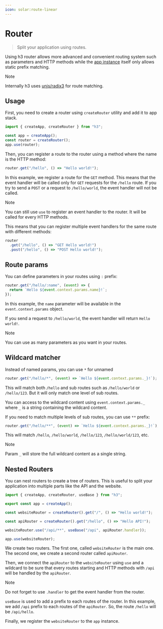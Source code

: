 ```yaml
---
icon: solar:route-linear
---
```


# Router

> Split your application using routes.

Using h3 router allows more advanced and convenient routing system such as parameters and HTTP methods while the [app instance](/guide/app) itself only allows static prefix matching.

> [!NOTE]
> Internally h3 uses [unjs/radix3](https://radix3.unjs.io) for route matching.

## Usage

First, you need to create a router using `createRouter` utility and add it to app stack.

```js
import { createApp, createRouter } from "h3";

const app = createApp();
const router = createRouter();
app.use(router);
```

Then, you can register a route to the router using a method where the name is the HTTP method:

```js
router.get("/hello", () => "Hello world!");
```

In this example, we register a route for the `GET` method. This means that the event handler will be called only for `GET` requests for the `/hello` route. If you try to send a `POST` or a request to `/hello/world`, the event handler will not be called.

> [!NOTE]
> You can still use `use` to register an event handler to the router. It will be called for every HTTP methods.

This means that you can register multiple event handlers for the same route with different methods:

```js
router
  .get("/hello", () => "GET Hello world!")
  .post("/hello", () => "POST Hello world!");
```

## Route params

You can define parameters in your routes using `:` prefix:

```js
router.get("/hello/:name", (event) => {
  return `Hello ${event.context.params.name}!`;
});
```

In this example, the `name` parameter will be available in the `event.context.params` object.

If you send a request to `/hello/world`, the event handler will return `Hello world!`.

> [!NOTE]
> You can use as many parameters as you want in your routes.

## Wildcard matcher

Instead of named params, you can use `*` for unnamed

```js
router.get("/hello/*", (event) => `Hello ${event.context.params._}!`);
```

This will match both `/hello` and sub routes such as `/hello/world` or `/hello/123`. But it will only match one level of sub routes.

You can access to the wildcard content using `event.context.params._` where `_` is a string containing the wildcard content.

If you need to match multiple levels of sub routes, you can use `**` prefix:

```js
router.get("/hello/**", (event) => `Hello ${event.context.params._}!`);
```

This will match `/hello`, `/hello/world`, `/hello/123`, `/hello/world/123`, etc.

> [!NOTE]
> Param `_` will store the full wildcard content as a single string.

## Nested Routers

You can nest routers to create a tree of routers. This is useful to split your application into multiple parts like the API and the website.

```js
import { createApp, createRouter, useBase } from "h3";

export const app = createApp();

const websiteRouter = createRouter().get("/", () => "Hello world!");

const apiRouter = createRouter().get("/hello", () => "Hello API!");

websiteRouter.use("/api/**", useBase("/api", apiRouter.handler));

app.use(websiteRouter);
```

We create two routers. The first one, called `websiteRouter` is the main one. The second one, we create a second router called `apiRouter`.

Then, we connect the `apiRouter` to the `websiteRouter` using `use` and a wildcard to be sure that every routes starting and HTTP methods with `/api` will be handled by the `apiRouter`.

> [!NOTE]
> Do not forget to use `.handler` to get the event handler from the router.

`useBase` is used to add a prefix to each routes of the router. In this example, we add `/api` prefix to each routes of the `apiRouter`. So, the route `/hello` will be `/api/hello`.

Finally, we register the `websiteRouter` to the `app` instance.
